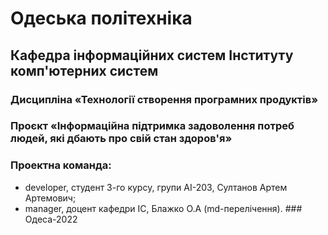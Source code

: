 # Одеська політехніка
## Кафедра інформаційних систем Інституту комп'ютерних систем
### Дисципліна «Технології створення програмних продуктів»
### Проєкт «Інформаційна підтримка задоволення потреб людей, які дбають про свій стан здоров'я»
### Проектна команда:
<ul>
    <li> developer, студент 3-го курсу, групи AI-203, Султанов Артем Артемович;
    <li> manager, доцент кафедри ІС, Блажко О.А (md-перелічення).
### Одеса-2022


